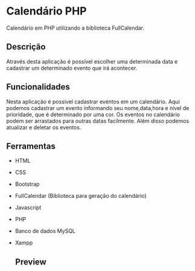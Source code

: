 # Calendário PHP

Calendário em PHP utilizando a biblioteca FullCalendar.

## Descrição
Através desta aplicação é possível escolher uma determinada data e cadastrar um determinado evento que irá acontecer.

## Funcionalidades
Nesta aplicação é possível cadastrar eventos em um calendário. Aqui podemos cadastrar um evento informando seu nome,data,hora e nível de prioridade, que é determinado por uma cor. Os eventos no calendário podem ser arrastados para outras datas facilmente. Além disso podemos atualizar e deletar os eventos.

## Ferramentas
- HTML
- CSS
- Bootstrap
- FullCalendar (Biblioteca para geração do calendário)
- Javascript
- PHP
- Banco de dados MySQL
- Xampp

  ## Preview

  
  
